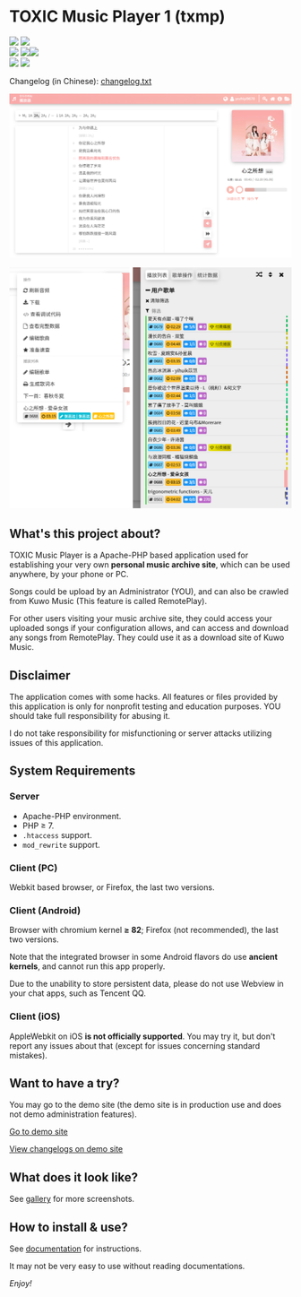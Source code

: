 TOXIC Music Player 1 (txmp)
===========================

![][latest_version] ![][build_date]  
[![][license]][license_link] ![][dev_php_version]![][should_work_php_version]  
![][rp_kuwo] ![][rp_kuwo_date]

[latest_version]: https://img.shields.io/badge/Version-v128k-green.svg?style=flat-square
[build_date]: https://img.shields.io/badge/Build%20Date-20230606-blue.svg?style=flat-square
[dev_php_version]: https://img.shields.io/badge/PHP-8.1.10-green.svg?style=flat-square
[should_work_php_version]: https://img.shields.io/badge/7.1+-lightgreen.svg?style=flat-square
[license]: https://img.shields.io/badge/License-MIT-green.svg?style=flat-square
[license_link]: https://mit-license.org/

[rp_kuwo]: https://img.shields.io/badge/RemotePlay-Kuwo%20Music-orange.svg?style=flat-square
[rp_kuwo_date]: https://img.shields.io/badge/API%20On-20230225-orange.svg?style=flat-square

Changelog (in Chinese): [changelog.txt](./changelog/changelog.txt)

![](./_docs/gallery/detailed-walkthrough/player-index.png)

![](./_docs/gallery/detailed-walkthrough/combined1.png)

## What's this project about?

TOXIC Music Player is a Apache-PHP based application used for establishing your very own **personal music archive site**, which can be used anywhere, by your phone or PC.

Songs could be upload by an Administrator (YOU), and can also be crawled from Kuwo Music (This feature is called RemotePlay).

For other users visiting your music archive site, they could access your uploaded songs if your configuration allows, and can access and download any songs from RemotePlay. They could use it as a download site of Kuwo Music.

## Disclaimer

The application comes with some hacks. All features or files provided by this application is only for nonprofit testing and education purposes. YOU should take full responsibility for abusing it.

I do not take responsibility for misfunctioning or server attacks utilizing issues of this application.

## System Requirements

### Server

- Apache-PHP environment.
- PHP ≥ 7.
- `.htaccess` support.
- `mod_rewrite` support.

### Client (PC)

Webkit based browser, or Firefox, the last two versions.

### Client (Android)

Browser with chromium kernel **≥ 82**; Firefox (not recommended), the last two versions.

Note that the integrated browser in some Android flavors do use **ancient kernels**, and cannot run this app properly.

Due to the unability to store persistent data, please do not use Webview in your chat apps, such as Tencent QQ.

### Client (iOS)

AppleWebkit on iOS **is not officially supported**. You may try it, but don't report any issues about that (except for issues concerning standard mistakes).

## Want to have a try?

You may go to the demo site (the demo site is in production use and does not demo administration features).

[Go to demo site](https://ak-ioi.com/apps/music/)

[View changelogs on demo site](https://ak-ioi.com/apps/music/version-history)

## What does it look like?

See [gallery](./_docs/gallery/) for more screenshots.

## How to install & use?

See [documentation](./_docs/documentation/) for instructions.

It may not be very easy to use without reading documentations.

*Enjoy!*
